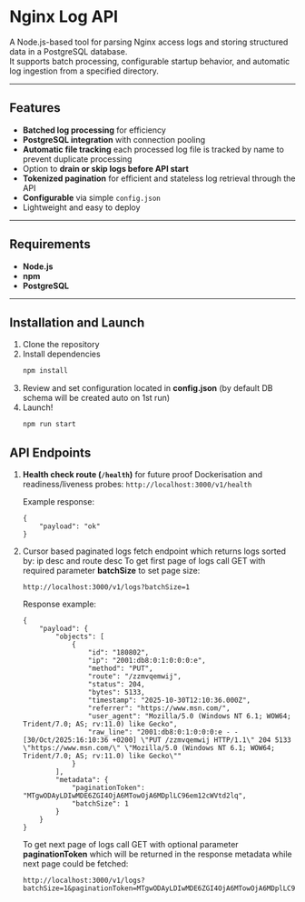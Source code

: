 # Nginx Log API

A Node.js-based tool for parsing Nginx access logs and storing structured data in a PostgreSQL database.  
It supports batch processing, configurable startup behavior, and automatic log ingestion from a specified directory.

---

## Features

- **Batched log processing** for efficiency  
- **PostgreSQL integration** with connection pooling  
- **Automatic file tracking** each processed log file is tracked by name to prevent duplicate processing  
-  Option to **drain or skip logs before API start**  
- **Tokenized pagination** for efficient and stateless log retrieval through the API
- **Configurable** via simple `config.json`  
-  Lightweight and easy to deploy  

---

## Requirements

- **Node.js**
- **npm**
- **PostgreSQL**

---

## Installation and Launch

1. Clone the repository
2. Install dependencies 
    ```bash
    npm install
3. Review and set configuration located in **config.json** (by default DB schema will be created auto on 1st run)
5. Launch!
    ```bash
    npm run start


## API Endpoints

1. **Health check route (`/health`)** for future proof Dockerisation and readiness/liveness probes:
    ```http://localhost:3000/v1/health```

    Example response:
    ```
    {
        "payload": "ok"
    }
    ```
2. Cursor based paginated logs fetch endpoint which returns logs sorted by: ip desc and route desc
To get first page of logs call GET with required parameter **batchSize** to set page size:
    ``` 
    http://localhost:3000/v1/logs?batchSize=1
    ```
    Response example:
    ```
    {
        "payload": {
            "objects": [
                {
                    "id": "180802",
                    "ip": "2001:db8:0:1:0:0:0:e",
                    "method": "PUT",
                    "route": "/zzmvqemwij",
                    "status": 204,
                    "bytes": 5133,
                    "timestamp": "2025-10-30T12:10:36.000Z",
                    "referrer": "https://www.msn.com/",
                    "user_agent": "Mozilla/5.0 (Windows NT 6.1; WOW64; Trident/7.0; AS; rv:11.0) like Gecko",
                    "raw_line": "2001:db8:0:1:0:0:0:e - - [30/Oct/2025:16:10:36 +0200] \"PUT /zzmvqemwij HTTP/1.1\" 204 5133 \"https://www.msn.com/\" \"Mozilla/5.0 (Windows NT 6.1; WOW64; Trident/7.0; AS; rv:11.0) like Gecko\""
                }
            ],
            "metadata": {
                "paginationToken": "MTgwODAyLDIwMDE6ZGI4OjA6MTowOjA6MDplLC96em12cWVtd2lq",
                "batchSize": 1
            }
        }
    }
    ```
    To get next page of logs call GET with optional parameter **paginationToken** which will be returned in the response 
    metadata while next page could be fetched:
    ```
    http://localhost:3000/v1/logs?batchSize=1&paginationToken=MTgwODAyLDIwMDE6ZGI4OjA6MTowOjA6MDplLC96em12cWVtd2lq
    ```